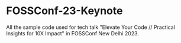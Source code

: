 # FOSSConf-23-Keynote
All the sample code used for tech talk "Elevate Your Code // Practical Insights for 10X Impact" in FOSSConf New Delhi 2023. 
